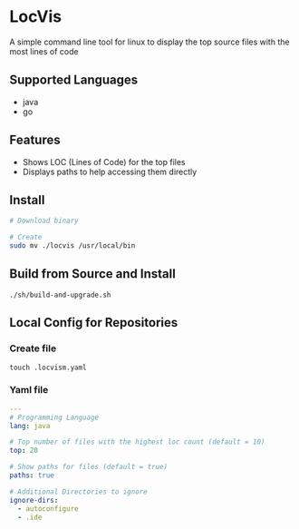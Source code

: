 # LocVis
A simple command line tool for linux to display the top source files with the most lines of code

## Supported Languages
- java
- go

## Features
- Shows LOC (Lines of Code) for the top files
- Displays paths to help accessing them directly

## Install
```sh
# Download binary

# Create
sudo mv ./locvis /usr/local/bin
```

## Build from Source and Install
    ./sh/build-and-upgrade.sh

## Local Config for Repositories
### Create file
    touch .locvism.yaml
### Yaml file
```yaml
---
# Programming Language
lang: java

# Top number of files with the highest loc count (default = 10)
top: 20

# Show paths for files (default = true)
paths: true

# Additional Directories to ignore
ignore-dirs:
  - autoconfigure
  - .ide
```
